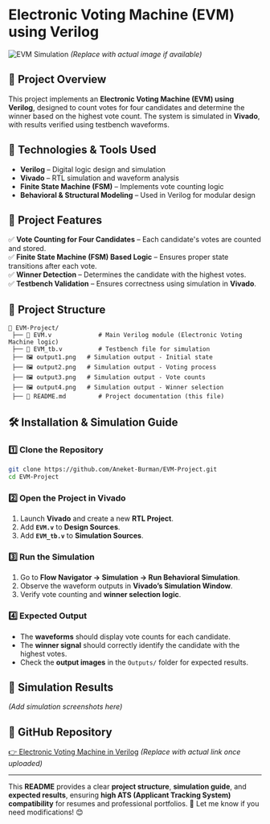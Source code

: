 # **Electronic Voting Machine (EVM) using Verilog**  

![EVM Simulation](https://your-image-link-here) *(Replace with actual image if available)*  

## 📌 **Project Overview**  
This project implements an **Electronic Voting Machine (EVM) using Verilog**, designed to count votes for four candidates and determine the winner based on the highest vote count. The system is simulated in **Vivado**, with results verified using testbench waveforms.  

## 🚀 **Technologies & Tools Used**  
- **Verilog** – Digital logic design and simulation  
- **Vivado** – RTL simulation and waveform analysis  
- **Finite State Machine (FSM)** – Implements vote counting logic  
- **Behavioral & Structural Modeling** – Used in Verilog for modular design  

## 🔧 **Project Features**  
✅ **Vote Counting for Four Candidates** – Each candidate's votes are counted and stored.  
✅ **Finite State Machine (FSM) Based Logic** – Ensures proper state transitions after each vote.  
✅ **Winner Detection** – Determines the candidate with the highest votes.  
✅ **Testbench Validation** – Ensures correctness using simulation in **Vivado**.  

## 📂 **Project Structure**  
```
📂 EVM-Project/
 ├── 📄 EVM.v             # Main Verilog module (Electronic Voting Machine logic)
 ├── 📄 EVM_tb.v          # Testbench file for simulation
 ├── 🖼️ output1.png   # Simulation output - Initial state
 ├── 🖼️ output2.png   # Simulation output - Voting process
 ├── 🖼️ output3.png   # Simulation output - Vote counts
 ├── 🖼️ output4.png   # Simulation output - Winner selection
 ├── 📝 README.md         # Project documentation (this file)
```

## 🛠 **Installation & Simulation Guide**  
### **1️⃣ Clone the Repository**  
```bash
git clone https://github.com/Aneket-Burman/EVM-Project.git
cd EVM-Project
```

### **2️⃣ Open the Project in Vivado**  
1. Launch **Vivado** and create a new **RTL Project**.  
2. Add **`EVM.v`** to **Design Sources**.  
3. Add **`EVM_tb.v`** to **Simulation Sources**.  

### **3️⃣ Run the Simulation**  
1. Go to **Flow Navigator → Simulation → Run Behavioral Simulation**.  
2. Observe the waveform outputs in **Vivado’s Simulation Window**.  
3. Verify vote counting and **winner selection logic**.  

### **4️⃣ Expected Output**  
- The **waveforms** should display vote counts for each candidate.  
- The **winner signal** should correctly identify the candidate with the highest votes.  
- Check the **output images** in the `Outputs/` folder for expected results.  

## 📸 **Simulation Results**  
*(Add simulation screenshots here)*  

## 🔗 **GitHub Repository**  
[👉 Electronic Voting Machine in Verilog](https://github.com/Aneket-Burman/EVM-Project) *(Replace with actual link once uploaded)*  

---

This **README** provides a clear **project structure**, **simulation guide**, and **expected results**, ensuring **high ATS (Applicant Tracking System) compatibility** for resumes and professional portfolios. 🚀 Let me know if you need modifications! 😊

